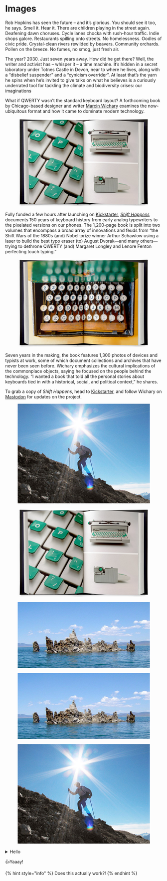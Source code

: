 # Images

Rob Hopkins has seen the future – and it’s glorious. You should see it too, he says. Smell it. Hear it. There are children playing in the street again. Deafening dawn choruses. Cycle lanes chocka with rush-hour traffic. Indie shops galore. Restaurants spilling onto streets. No homelessness. Oodles of civic pride. Crystal-clean rivers rewilded by beavers. Community orchards. Pollen on the breeze. No fumes, no smog, just fresh air.

The year? 2030. Just seven years away. How did he get there? Well, the writer and activist has – whisper it – a time machine. It’s hidden in a secret laboratory under Totnes Castle in Devon, near to where he lives, along with a “disbelief suspender” and a “cynicism overrider”. At least that’s the yarn he spins when he’s invited to give talks on what he believes is a curiously underrated tool for tackling the climate and biodiversity crises: our imaginations

What if QWERTY wasn’t the standard keyboard layout? A forthcoming book by Chicago-based designer and writer [Marcin Wichary](https://aresluna.org/) examines the now-ubiquitous format and how it came to dominate modern technology.

<figure><img src=".gitbook/assets/Greeeeen" alt=""><figcaption></figcaption></figure>

Fully funded a few hours after launching on [Kickstarter](https://www.kickstarter.com/projects/mwichary/shift-happens?ref=2wnl1e), [_Shift Happens_ ](https://shifthappens.site/)documents 150 years of keyboard history from early analog typewriters to the pixelated versions on our phones. The 1,200-page book is split into two volumes that encompass a broad array of innovations and feuds from “the Shift Wars of the 1880s (and) Nobel-prize winner Arthur Schawlow using a laser to build the best typo eraser (to) August Dvorak—and many others—trying to dethrone QWERTY (and) Margaret Longley and Lenore Fenton perfecting touch typing.”

<figure><img src=".gitbook/assets/image.png" alt=""><figcaption></figcaption></figure>

Seven years in the making, the book features 1,300 photos of devices and typists at work, some of which document collections and archives that have never been seen before. Wichary emphasizes the cultural implications of the commonplace objects, saying he focused on the people behind the technology. “I wanted a book that told all the personal stories about keyboards tied in with a historical, social, and political context,” he shares.

To grab a copy of _Shift Happens_, head to [Kickstarter](https://www.kickstarter.com/projects/mwichary/shift-happens?ref=av4ohi), and follow Wichary on [Mastodon](https://mastodon.online/@mwichary) for updates on the project.



<div>

<figure><img src=".gitbook/assets/380px.jpeg" alt=""><figcaption></figcaption></figure>

 

<figure><img src=".gitbook/assets/Greeeeen" alt=""><figcaption></figcaption></figure>

 

<figure><img src=".gitbook/assets/Tufa_towers_in_Mono_Lake-1000px.jpeg" alt=""><figcaption></figcaption></figure>

</div>

<div>

<figure><img src=".gitbook/assets/Tufa_towers_in_Mono_Lake-1000px.jpeg" alt=""><figcaption></figcaption></figure>

 

<figure><img src=".gitbook/assets/380px.jpeg" alt=""><figcaption></figcaption></figure>

</div>

<details>

<summary>Hello</summary>

\-Mal

Alina

Shadow & Bone

</details>

:thumbsup:Yaaay!

{% hint style="info" %}
Does this actually work?!
{% endhint %}
